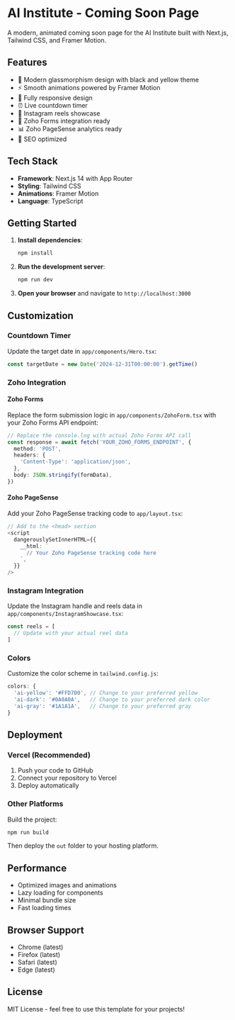 # AI Institute - Coming Soon Page

A modern, animated coming soon page for the AI Institute built with Next.js, Tailwind CSS, and Framer Motion.

## Features

- 🎨 Modern glassmorphism design with black and yellow theme
- ⚡ Smooth animations powered by Framer Motion
- 📱 Fully responsive design
- ⏰ Live countdown timer
- 📸 Instagram reels showcase
- 📝 Zoho Forms integration ready
- 📊 Zoho PageSense analytics ready
- 🎯 SEO optimized

## Tech Stack

- **Framework**: Next.js 14 with App Router
- **Styling**: Tailwind CSS
- **Animations**: Framer Motion
- **Language**: TypeScript

## Getting Started

1. **Install dependencies**:
   ```bash
   npm install
   ```

2. **Run the development server**:
   ```bash
   npm run dev
   ```

3. **Open your browser** and navigate to `http://localhost:3000`

## Customization

### Countdown Timer
Update the target date in `app/components/Hero.tsx`:
```typescript
const targetDate = new Date('2024-12-31T00:00:00').getTime()
```

### Zoho Integration

#### Zoho Forms
Replace the form submission logic in `app/components/ZohoForm.tsx` with your Zoho Forms API endpoint:
```typescript
// Replace the console.log with actual Zoho Forms API call
const response = await fetch('YOUR_ZOHO_FORMS_ENDPOINT', {
  method: 'POST',
  headers: {
    'Content-Type': 'application/json',
  },
  body: JSON.stringify(formData),
})
```

#### Zoho PageSense
Add your Zoho PageSense tracking code to `app/layout.tsx`:
```typescript
// Add to the <head> section
<script
  dangerouslySetInnerHTML={{
    __html: `
      // Your Zoho PageSense tracking code here
    `,
  }}
/>
```

### Instagram Integration
Update the Instagram handle and reels data in `app/components/InstagramShowcase.tsx`:
```typescript
const reels = [
  // Update with your actual reel data
]
```

### Colors
Customize the color scheme in `tailwind.config.js`:
```javascript
colors: {
  'ai-yellow': '#FFD700', // Change to your preferred yellow
  'ai-dark': '#0A0A0A',   // Change to your preferred dark color
  'ai-gray': '#1A1A1A',   // Change to your preferred gray
}
```

## Deployment

### Vercel (Recommended)
1. Push your code to GitHub
2. Connect your repository to Vercel
3. Deploy automatically

### Other Platforms
Build the project:
```bash
npm run build
```

Then deploy the `out` folder to your hosting platform.

## Performance

- Optimized images and animations
- Lazy loading for components
- Minimal bundle size
- Fast loading times

## Browser Support

- Chrome (latest)
- Firefox (latest)
- Safari (latest)
- Edge (latest)

## License

MIT License - feel free to use this template for your projects!